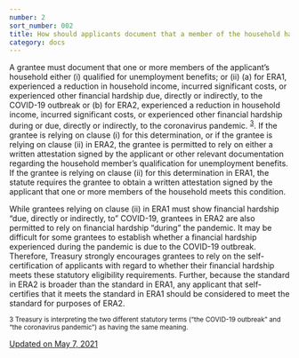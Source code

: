 ```yaml
---
number: 2
sort_number: 002
title: How should applicants document that a member of the household has qualified for unemployment benefits, experienced a reduction in income, incurred significant costs, or experienced other financial hardship due to the COVID-19 outbreak?
category: docs 
---
```


A grantee must document that one or more members of the applicant’s household either (i) qualified for unemployment benefits; or (ii) (a) for ERA1, experienced a reduction in household income, incurred significant costs, or experienced other financial hardship due, directly or indirectly, to the COVID-19 outbreak or (b) for ERA2, experienced a reduction in household income, incurred significant costs, or experienced other financial hardship during or due, directly or indirectly, to the coronavirus pandemic. <sup><a href="#fn3" id="ref3">3</a></sup>. If the grantee is relying on clause (i) for this determination, or if the grantee is relying on clause (ii) in ERA2, the grantee is permitted to rely on either a written attestation signed by the applicant or other relevant documentation regarding the household member’s qualification for unemployment benefits. If the grantee is relying on clause (ii) for this determination in ERA1, the statute requires the grantee to obtain a written attestation signed by the applicant that one or more members of the household meets this condition.

While grantees relying on clause (ii) in ERA1 must show financial hardship “due, directly or indirectly, to” COVID-19, grantees in ERA2 are also permitted to rely on financial hardship “during” the pandemic. It may be difficult for some grantees to establish whether a financial hardship experienced during the pandemic is due to the COVID-19 outbreak. Therefore, Treasury strongly encourages grantees to rely on the self-certification of applicants with regard to whether their financial hardship meets these statutory eligibility requirements. Further, because the standard in ERA2 is broader than the standard in ERA1, any applicant that self-certifies that it meets the standard in ERA1 should be considered to meet the standard for purposes of ERA2.

<sup id="fn3">3 Treasury is interpreting the two different statutory terms (“the COVID-19 outbreak” and “the coronavirus pandemic”) as having the same meaning.</sup>

<a href="{{ site.baseurl }}/implementation-guidance/changes/" class="era-guidance__datestamp">Updated on May 7, 2021</a>